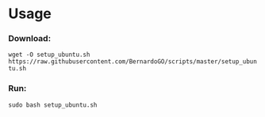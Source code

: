 # Usage

### Download:
`
wget -O setup_ubuntu.sh https://raw.githubusercontent.com/BernardoGO/scripts/master/setup_ubuntu.sh
`
### Run: 
`
sudo bash setup_ubuntu.sh
`
